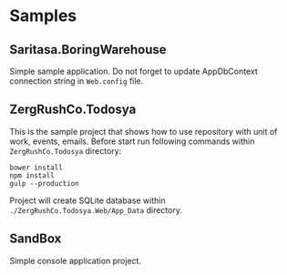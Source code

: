 Samples
=======

Saritasa.BoringWarehouse
------------------------

Simple sample application. Do not forget to update AppDbContext connection string in `Web.config` file.

ZergRushCo.Todosya
------------------

This is the sample project that shows how to use repository with unit of work, events, emails. Before start run following commands within `ZergRushCo.Todosya` directory:

```
bower install
npm install
gulp --production
```

Project will create SQLite database within `./ZergRushCo.Todosya.Web/App_Data` directory.

SandBox
--------

Simple console application project.
